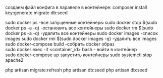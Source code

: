 создаем файл конфига в ларавеле
в контейнере:
  composer install 
  key:generate
  migrate
  db:seed


sudo docker ps					-все запущенные контейнеры
sudo docker stop $(sudo docker ps -a -q)	-остановить все контейнеры
sudo docker rm $(sudo docker ps -a -q)	-удалить все контейнеры
sudo docker images				-список images
sudo docker rmi $(sudo docker images -q)	-удалить все images
sudo docker-compose build			-собрать docker образ		
sudo docker exec -it <container_id> bash   - войти в контейнер	
sudo docker-compose up запустить контейнеры
sudo systemctl stop apache2



php artisan migrate:refresh
php artisan db:seed
php artisan db:seed

